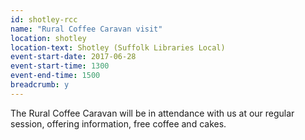 ```yaml
---
id: shotley-rcc
name: "Rural Coffee Caravan visit"
location: shotley
location-text: Shotley (Suffolk Libraries Local)
event-start-date: 2017-06-28
event-start-time: 1300
event-end-time: 1500
breadcrumb: y
---
```


The Rural Coffee Caravan will be in attendance with us at our regular session, offering information, free coffee and cakes.
